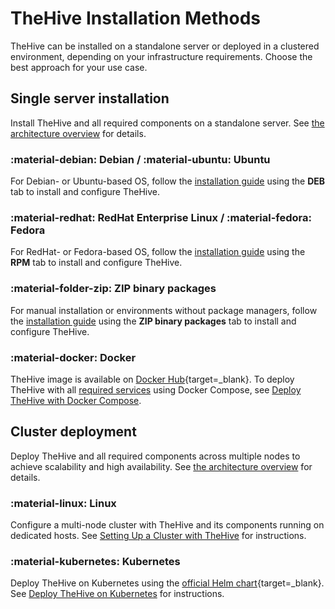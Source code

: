 # TheHive Installation Methods

TheHive can be installed on a standalone server or deployed in a clustered environment, depending on your infrastructure requirements. Choose the best approach for your use case.

## Single server installation

Install TheHive and all required components on a standalone server. See [the architecture overview](../overview/index.md#architecture) for details.

### :material-debian: Debian / :material-ubuntu: Ubuntu

For Debian- or Ubuntu-based OS, follow the [installation guide](installation-guide-linux-standalone-server.md) using the **DEB** tab to install and configure TheHive.

### :material-redhat: RedHat Enterprise Linux / :material-fedora: Fedora

For RedHat- or Fedora-based OS, follow the [installation guide](installation-guide-linux-standalone-server.md) using the **RPM** tab to install and configure TheHive.

### :material-folder-zip: ZIP binary packages

For manual installation or environments without package managers, follow the [installation guide](installation-guide-linux-standalone-server.md) using the **ZIP binary packages** tab to install and configure TheHive.

### :material-docker: Docker

TheHive image is available on [Docker Hub](https://hub.docker.com/r/strangebee/TheHive){target=_blank}. To deploy TheHive with all [required services](../overview/index.md#architecture) using Docker Compose, see [Deploy TheHive with Docker Compose](../installation/docker.md).

## Cluster deployment

Deploy TheHive and all required components across multiple nodes to achieve scalability and high availability. See [the architecture overview](../overview/index.md#architecture) for details.

### :material-linux: Linux

Configure a multi-node cluster with TheHive and its components running on dedicated hosts. See [Setting Up a Cluster with TheHive](deploying-a-cluster.md) for instructions.

### :material-kubernetes: Kubernetes

Deploy TheHive on Kubernetes using the [official Helm chart](https://github.com/StrangeBeeCorp/helm-charts/tree/main/thehive-charts/thehive){target=_blank}. See [Deploy TheHive on Kubernetes](../installation/kubernetes.md) for instructions.